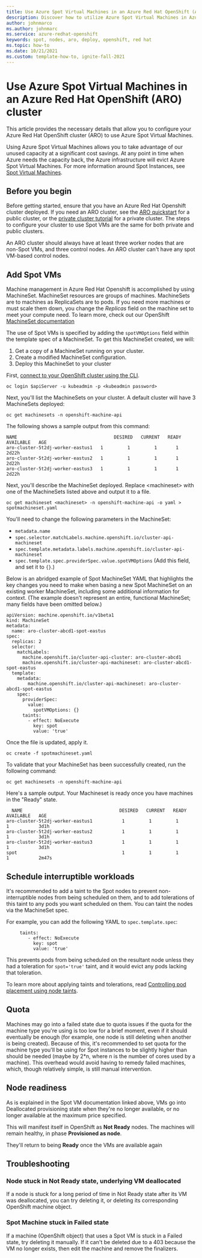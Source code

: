 ```yaml
---
title: Use Azure Spot Virtual Machines in an Azure Red Hat OpenShift (ARO) cluster
description: Discover how to utilize Azure Spot Virtual Machines in Azure Red Hat OpenShift (ARO)
author: johnmarco
ms.author: johnmarc
ms.service: azure-redhat-openshift
keywords: spot, nodes, aro, deploy, openshift, red hat
ms.topic: how-to
ms.date: 10/21/2021
ms.custom: template-how-to, ignite-fall-2021
---
```


# Use Azure Spot Virtual Machines in an Azure Red Hat OpenShift (ARO) cluster

This article provides the necessary details that allow you to configure your Azure Red Hat OpenShift cluster (ARO) to use Azure Spot Virtual Machines.

Using Azure Spot Virtual Machines allows you to take advantage of our unused capacity at a significant cost savings. At any point in time when Azure needs the capacity back, the Azure infrastructure will evict Azure Spot Virtual Machines. For more information around Spot Instances, see [Spot Virtual Machines](../virtual-machines/spot-vms.md).

## Before you begin

Before getting started, ensure that you have an Azure Red Hat Openshift cluster deployed. If you need an ARO cluster, see the [ARO quickstart](tutorial-create-cluster.md) for a public cluster, or the [private cluster tutorial](howto-create-private-cluster-4x.md) for a private cluster. The steps to configure your cluster to use Spot VMs are the same for both private and public clusters.

An ARO cluster should always have at least three worker nodes that are non-Spot VMs, and three control nodes. An ARO cluster can't have any spot VM-based control nodes.

## Add Spot VMs

Machine management in Azure Red Hat Openshift is accomplished by using MachineSet. MachineSet resources are groups of machines. MachineSets are to machines as ReplicaSets are to pods. If you need more machines or must scale them down, you change the *Replicas* field on the machine set to meet your compute need. To learn more, check out our OpenShift [MachineSet documentation](https://docs.openshift.com/container-platform/4.8/machine_management/creating_machinesets/creating-machineset-azure.html)

The use of Spot VMs is specified by adding the `spotVMOptions` field within the template spec of a MachineSet.
To get this MachineSet created, we will:

1. Get a copy of a MachineSet running on your cluster.
2. Create a modified MachineSet configuration.
3. Deploy this MachineSet to your cluster

First, [connect to your OpenShift cluster using the CLI](tutorial-connect-cluster.md).

```azurecli-interactive
oc login $apiServer -u kubeadmin -p <kubeadmin password>
```

Next, you'll list the MachineSets on your cluster. A default cluster will have 3 MachineSets deployed: 
```azurecli-interactive
oc get machinesets -n openshift-machine-api
```

The following shows a sample output from this command: 
```
NAME                                    DESIRED   CURRENT   READY   AVAILABLE   AGE
aro-cluster-5t2dj-worker-eastus1   1         1         1       1           2d22h
aro-cluster-5t2dj-worker-eastus2   1         1         1       1           2d22h
aro-cluster-5t2dj-worker-eastus3   1         1         1       1           2d22h
```

Next, you'll describe the MachineSet deployed. Replace \<machineset\> with one of the MachineSets listed above and output it to a file.

```azurecli-interactive
oc get machineset <machineset> -n openshift-machine-api -o yaml > spotmachineset.yaml
```

You'll need to change the following parameters in the MachineSet:
- `metadata.name`
- `spec.selector.matchLabels.machine.openshift.io/cluster-api-machineset`
- `spec.template.metadata.labels.machine.openshift.io/cluster-api-machineset`
- `spec.template.spec.providerSpec.value.spotVMOptions` (Add this field, and set it to `{}`.)


Below is an abridged example of Spot MachineSet YAML that highlights the key changes you need to make when basing a new Spot MachineSet on an existing worker MachineSet, including some additional information for context. (The example doesn't represent an entire, functional MachineSet; many fields have been omitted below.)

```
apiVersion: machine.openshift.io/v1beta1
kind: MachineSet
metadata:
  name: aro-cluster-abcd1-spot-eastus
spec:
  replicas: 2
  selector:
    matchLabels:
      machine.openshift.io/cluster-api-cluster: aro-cluster-abcd1
      machine.openshift.io/cluster-api-machineset: aro-cluster-abcd1-spot-eastus
  template:
    metadata:
        machine.openshift.io/cluster-api-machineset: aro-cluster-abcd1-spot-eastus
    spec:
      providerSpec:
        value:
          spotVMOptions: {}
      taints:
        - effect: NoExecute
          key: spot
          value: 'true'
```

Once the file is updated, apply it.

```azurecli-interactive
oc create -f spotmachineset.yaml
```

To validate that your MachineSet has been successfully created, run the following command:
```azurecli-interactive
oc get machinesets -n openshift-machine-api
```

Here's a sample output. Your Machineset is ready once you have machines in the "Ready" state.
```
  NAME                                    DESIRED   CURRENT   READY   AVAILABLE   AGE
aro-cluster-5t2dj-worker-eastus1           1         1         1       1           3d1h
aro-cluster-5t2dj-worker-eastus2           1         1         1       1           3d1h
aro-cluster-5t2dj-worker-eastus3           1         1         1       1           3d1h
spot                                       1         1         1       1           2m47s
```

## Schedule interruptible workloads

It's recommended to add a taint to the Spot nodes to prevent non-interruptible nodes from being scheduled on them, and to add tolerations of this taint to any pods you want scheduled on them. You can taint the nodes via the MachineSet spec.

For example, you can add the following YAML to `spec.template.spec`:

```
     taints:
        - effect: NoExecute
          key: spot
          value: 'true'
```

This prevents pods from being scheduled on the resultant node unless they had a toleration for `spot='true'` taint, and it would evict any pods lacking that toleration.

To learn more about applying taints and tolerations, read [Controlling pod placement using node taints](https://docs.openshift.com/container-platform/4.7/nodes/scheduling/nodes-scheduler-taints-tolerations.html).

## Quota

Machines may go into a failed state due to quota issues if the quota for the machine type you're using is too low for a brief moment, even if it should eventually be enough (for example, one node is still deleting when another is being created). Because of this, it's recommended to set quota for the machine type you'll be using for Spot instances to be slightly higher than should be needed (maybe by 2*n, where n is the number of cores used by a machine). This overhead would avoid having to remedy failed machines, which, though relatively simple, is still manual intervention.

## Node readiness

As is explained in the Spot VM documentation linked above, VMs go into Deallocated provisioning state when they're no longer available, or no longer available at the maximum price specified.

This will manifest itself in OpenShift as **Not Ready** nodes. The machines will remain healthy, in phase **Provisioned as node**.

They'll return to being **Ready** once the VMs are available again

## Troubleshooting

### Node stuck in Not Ready state, underlying VM deallocated

If a node is stuck for a long period of time in Not Ready state after its VM was deallocated, you can try deleting it, or deleting its corresponding OpenShift machine object.

### Spot Machine stuck in Failed state

If a machine (OpenShift object) that uses a Spot VM is stuck in a Failed state, try deleting it manually. If it can't be deleted due to a 403 because the VM no longer exists, then edit the machine and remove the finalizers.
